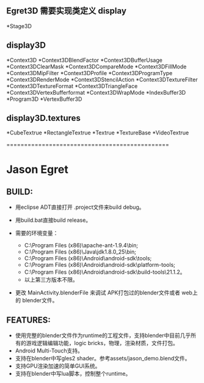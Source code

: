 Egret3D 
需要实现类定义
display
------------------
*Stage3D

display3D
------------------------
*Context3D
*Context3DBlendFactor
*Context3DBufferUsage
*Context3DClearMask
*Context3DCompareMode
*Context3DFillMode
*Context3DMipFilter
*Context3DProfile
*Context3DProgramType
*Context3DRenderMode
*Context3DStencilAction
*Context3DTextureFilter
*Context3DTextureFormat
*Context3DTriangleFace
*Context3DVertexBufferformat
*Context3DWrapMode
*IndexBuffer3D
*Program3D
*VertexBuffer3D

display3D.textures
-------------------------------------
*CubeTextrue
*RectangleTextrue
*Textrue
*TextureBase
*VideoTextrue

==============================================

Jason Egret
===========

BUILD:
---------------------
* 用eclipse ADT直接打开 .project文件来build debug。
* 用build.bat直接build release。
  
* 需要的环境变量：
	* C:\Program Files (x86)\apache-ant-1.9.4\bin;
	* C:\Program Files (x86)\Java\jdk1.8.0_25\bin;
	* C:\Program Files (x86)\Android\android-sdk\tools;
	* C:\Program Files (x86)\Android\android-sdk\platform-tools;
	* C:\Program Files (x86)\Android\android-sdk\build-tools\21.1.2。
	* 以上第三方版本不限。

* 更改 MainActivity.blenderFile 来调试 APK打包过的blender文件或者 web上的 blender文件。
	
FEATURES:
---------------------
* 使用完整的blender文件作为runtime的工程文件，支持blender中目前几乎所有的游戏逻辑编辑功能，logic bricks，物理，渲染材质，文件打包。
* Android Multi-Touch支持。
* 支持在blender中写gles2 shader。参考assets/jason_demo.blend文件。
* 支持GPU渲染加速的简单GUI系统。
* 支持在blender中写lua脚本，控制整个runtime。


	
	